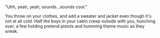 "Uhh, yeah, yeah, sounds…sounds cool."

You throw on your clothes, and add a sweater and jacket even though it's
not at all cold. Half the boys in your cabin creep outside with you,
hunching over, a few holding pretend pistols and humming theme music as
they sneak.
